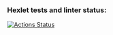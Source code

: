### Hexlet tests and linter status:
[![Actions Status](https://github.com/DS85/python-project-lvl1/workflows/hexlet-check/badge.svg)](https://github.com/DS85/python-project-lvl1/actions)